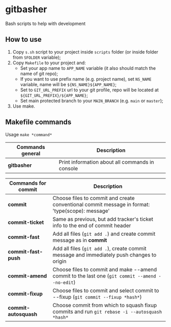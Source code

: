 # gitbasher

Bash scripts to help with development


## How to use

1. Copy `s.sh` script to your project inside `scripts` folder (or inside folder from `SFOLDER` variable);
2. Copy `Makefile` to your project and:
    * Set your app name to `APP_NAME` variable (it also should match the name of git repo);
    * If you want to use prefix name (e.g. project name), set `NS_NAME` variable, name will be `${NS_NAME}${APP_NAME}`;
    * Set to `GIT_URL_PREFIX` url to your git profile, repo will be located at `${GIT_URL_PREFIX}/${APP_NAME}`;
    * Set main protected branch to your `MAIN_BRANCH` (e.g. `main` or `master`);
3. Use make.


## Makefile commands

Usage `make *command*`

| Commands general    | Description                                                                                     |
| ------------------- | ------------------------------------------------------------------------------------------------|
| **gitbasher**       | Print information about all commands in console                                                 |


| Commands for commit   | Description                                                                                     |
|-----------------------|-------------------------------------------------------------------------------------------------|
| **commit**            | Choose files to commit and create conventional commit message in format: 'type(scope): message' |
| **commit-ticket**     | Same as previous, but add tracker's ticket info to the end of commit header                     |
| **commit-fast**       | Add all files (`git add .`) and create commit message as in **commit**                          |
| **commit-fast-push**  | Add all files (`git add .`), create commit message and immediately push changes to origin       |
| **commit-amend**      | Choose files to commit and make --amend commit to the last one (`git commit --amend --no-edit`) |
| **commit-fixup**      | Choose files to commit and select commit to --fixup (`git commit --fixup *hash*`)               |
| **commit-autosquash** | Choose commit from which to squash fixup commits and run `git rebase -i --autosquash *hash*`    |

